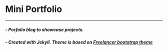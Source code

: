 # Mini Portfolio
---
##### - Porfolio blog to showcase projects.
##### - Created with Jekyll. Theme is based on [Freelancer bootstrap theme ](http://startbootstrap.com/templates/freelancer/)
